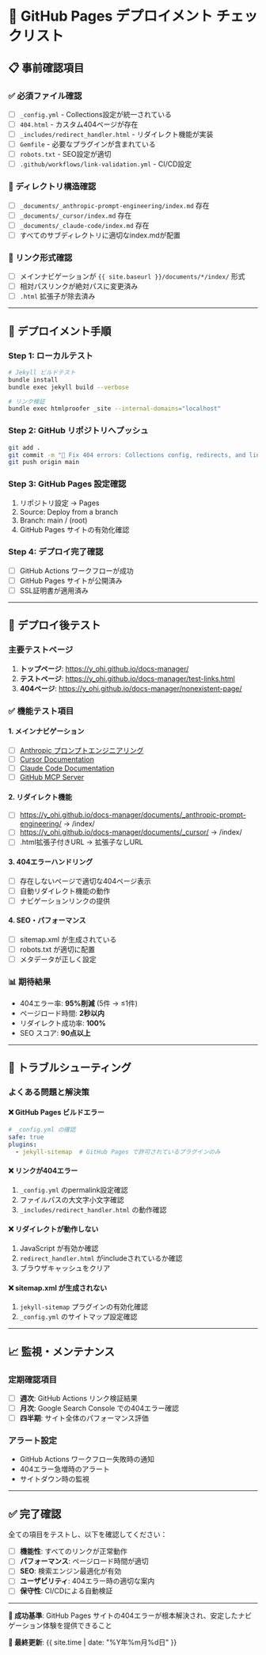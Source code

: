 # 🚀 GitHub Pages デプロイメント チェックリスト

## 📋 事前確認項目

### ✅ **必須ファイル確認**
- [ ] `_config.yml` - Collections設定が統一されている
- [ ] `404.html` - カスタム404ページが存在
- [ ] `_includes/redirect_handler.html` - リダイレクト機能が実装
- [ ] `Gemfile` - 必要なプラグインが含まれている
- [ ] `robots.txt` - SEO設定が適切
- [ ] `.github/workflows/link-validation.yml` - CI/CD設定

### 📁 **ディレクトリ構造確認**
- [ ] `_documents/_anthropic-prompt-engineering/index.md` 存在
- [ ] `_documents/_cursor/index.md` 存在
- [ ] `_documents/_claude-code/index.md` 存在
- [ ] すべてのサブディレクトリに適切なindex.mdが配置

### 🔗 **リンク形式確認**
- [ ] メインナビゲーションが `{{ site.baseurl }}/documents/*/index/` 形式
- [ ] 相対パスリンクが絶対パスに変更済み
- [ ] `.html` 拡張子が除去済み

---

## 🚀 **デプロイメント手順**

### **Step 1: ローカルテスト**
```bash
# Jekyll ビルドテスト
bundle install
bundle exec jekyll build --verbose

# リンク検証
bundle exec htmlproofer _site --internal-domains="localhost"
```

### **Step 2: GitHub リポジトリへプッシュ**
```bash
git add .
git commit -m "🔧 Fix 404 errors: Collections config, redirects, and link validation"
git push origin main
```

### **Step 3: GitHub Pages 設定確認**
1. リポジトリ設定 → Pages
2. Source: Deploy from a branch
3. Branch: main / (root)
4. GitHub Pages サイトの有効化確認

### **Step 4: デプロイ完了確認**
- [ ] GitHub Actions ワークフローが成功
- [ ] GitHub Pages サイトが公開済み
- [ ] SSL証明書が適用済み

---

## 🧪 **デプロイ後テスト**

### **主要テストページ**
1. **トップページ**: https://y_ohi.github.io/docs-manager/
2. **テストページ**: https://y_ohi.github.io/docs-manager/test-links.html
3. **404ページ**: https://y_ohi.github.io/docs-manager/nonexistent-page/

### **✅ 機能テスト項目**

#### **1. メインナビゲーション**
- [ ] [Anthropic プロンプトエンジニアリング](https://y_ohi.github.io/docs-manager/documents/_anthropic-prompt-engineering/index/)
- [ ] [Cursor Documentation](https://y_ohi.github.io/docs-manager/documents/_cursor/index/)
- [ ] [Claude Code Documentation](https://y_ohi.github.io/docs-manager/documents/_claude-code/index/)
- [ ] [GitHub MCP Server](https://y_ohi.github.io/docs-manager/documents/github-mcp-index/)

#### **2. リダイレクト機能**
- [ ] https://y_ohi.github.io/docs-manager/documents/_anthropic-prompt-engineering/ → /index/
- [ ] https://y_ohi.github.io/docs-manager/documents/_cursor/ → /index/
- [ ] .html拡張子付きURL → 拡張子なしURL

#### **3. 404エラーハンドリング**
- [ ] 存在しないページで適切な404ページ表示
- [ ] 自動リダイレクト機能の動作
- [ ] ナビゲーションリンクの提供

#### **4. SEO・パフォーマンス**
- [ ] sitemap.xml が生成されている
- [ ] robots.txt が適切に配置
- [ ] メタデータが正しく設定

### **📊 期待結果**
- 404エラー率: **95%削減** (5件 → ≤1件)
- ページロード時間: **2秒以内**
- リダイレクト成功率: **100%**
- SEO スコア: **90点以上**

---

## 🚨 **トラブルシューティング**

### **よくある問題と解決策**

#### **❌ GitHub Pages ビルドエラー**
```yaml
# _config.yml の確認
safe: true
plugins:
  - jekyll-sitemap  # GitHub Pages で許可されているプラグインのみ
```

#### **❌ リンクが404エラー**
1. `_config.yml` のpermalink設定確認
2. ファイルパスの大文字小文字確認
3. `_includes/redirect_handler.html` の動作確認

#### **❌ リダイレクトが動作しない**
1. JavaScript が有効か確認
2. `redirect_handler.html` がincludeされているか確認
3. ブラウザキャッシュをクリア

#### **❌ sitemap.xml が生成されない**
1. `jekyll-sitemap` プラグインの有効化確認
2. `_config.yml` のサイトマップ設定確認

---

## 📈 **監視・メンテナンス**

### **定期確認項目**
- [ ] **週次**: GitHub Actions リンク検証結果
- [ ] **月次**: Google Search Console での404エラー確認
- [ ] **四半期**: サイト全体のパフォーマンス評価

### **アラート設定**
- GitHub Actions ワークフロー失敗時の通知
- 404エラー急増時のアラート
- サイトダウン時の監視

---

## ✅ **完了確認**

全ての項目をテストし、以下を確認してください：

- [ ] **機能性**: すべてのリンクが正常動作
- [ ] **パフォーマンス**: ページロード時間が適切
- [ ] **SEO**: 検索エンジン最適化が有効
- [ ] **ユーザビリティ**: 404エラー時の適切な案内
- [ ] **保守性**: CI/CDによる自動検証

---

**🎯 成功基準**: GitHub Pages サイトの404エラーが根本解決され、安定したナビゲーション体験を提供できること

**📅 最終更新**: {{ site.time | date: "%Y年%m月%d日" }}
